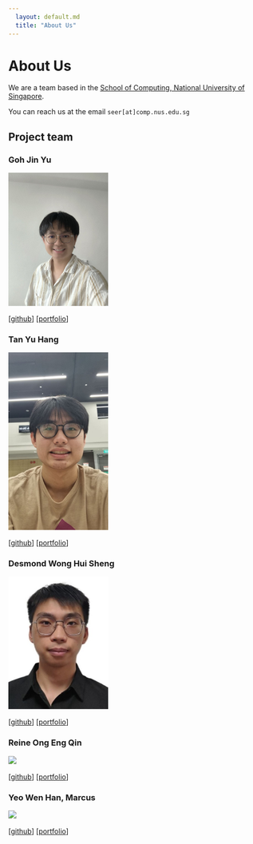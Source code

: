 ```yaml
---
  layout: default.md
  title: "About Us"
---
```


# About Us

We are a team based in the [School of Computing, National University of Singapore](http://www.comp.nus.edu.sg).

You can reach us at the email `seer[at]comp.nus.edu.sg`

## Project team

### Goh Jin Yu

<img src="images/beastarz.png" width="200px">

[[github](https://github.com/Beastarz)]
[[portfolio](team/beastarz.md)]


### Tan Yu Hang

<img src="images/gnahuy123.png" width="200px">

[[github](http://github.com/gnahuy123)]
[[portfolio](team/yuhang.md)]


### Desmond Wong Hui Sheng

<img src="images/desmondwong1215.png" width="200px">

[[github](http://github.com/desmondwong1215)] [[portfolio](team/desmondwong.md)]


### Reine Ong Eng Qin

<img src="images/reineoeq.png" width="200px">

[[github](http://github.com/reineoeq)]
[[portfolio](team/reine.md)]


### Yeo Wen Han, Marcus

<img src="images/siuuuuuuuuuuuuuuuuuu.png" width="200px">

[[github](http://github.com/siuuuuuuuuuuuuuuuuuu)]
[[portfolio](team/marcus.md)]

